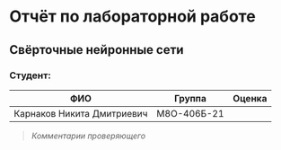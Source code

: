 # Отчёт по лабораторной работе
## Свёрточные нейронные сети

### Студент: 

| ФИО       | Группа                     | Оценка       |
|-----------|------------------------------------|--------------|
| Карнаков Никита Дмитриевич | М8О-406Б-21 |          |

> *Комментарии проверяющего*

